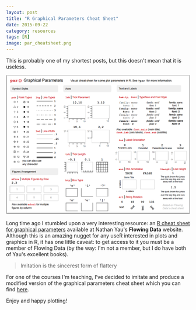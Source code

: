 ```yaml
---
layout: post
title: "R Graphical Parameters Cheat Sheet"
date: 2015-09-22
category: resources
tags: [R]
image: par_cheatsheet.png
---
```


This is probably one of my shortest posts, but this doesn't mean that it is useless. 

<!--more-->

![](/images/blog/par_cheatsheet.png)

Long time ago I stumbled upon a very interesting resource: an [R cheat sheet for graphical parameters](https://flowingdata.com/2015/03/17/r-cheat-sheet-for-graphical-parameters/) available at Nathan Yau's __Flowing Data__ website. Although this is an amazing nugget for any useR interested in plots and graphics in R, it has one little caveat: to get access to it you must be a member of Flowing Data (by the way: I'm not a member, but I do have both of Yau's excellent books).

> Imitation is the sincerest form of flattery

For one of the courses I'm teaching, I've decided to imitate and produce a modified version of the graphical parameters cheat sheet which you can find [here](/teaching/stat133/r-graphical-parameters-cheatsheet.pdf).

Enjoy and happy plotting!

